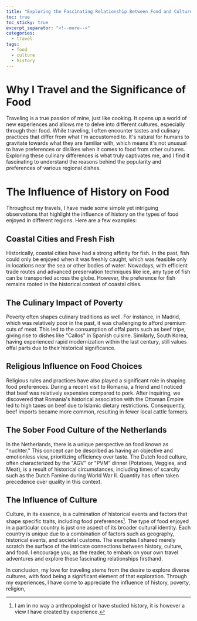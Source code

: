 ```yaml
---
title: "Exploring the Fascinating Relationship Between Food and Culture While Traveling"
toc: true
toc_sticky: true
excerpt_separator: "<!--more-->"
categories:
  - travel
tags:
  - food
  - culture
  - history
---
```


# Why I Travel and the Significance of Food
Traveling is a true passion of mine, just like cooking. It opens up a world of new experiences and allows me to delve into different cultures, especially through their food. While traveling, I often encounter tastes and culinary practices that differ from what I'm accustomed to. It's natural for humans to gravitate towards what they are familiar with, which means it's not unusual to have preferences or dislikes when it comes to food from other cultures. Exploring these culinary differences is what truly captivates me, and I find it fascinating to understand the reasons behind the popularity and preferences of various regional dishes.
# The Influence of History on Food
Throughout my travels, I have made some simple yet intriguing observations that highlight the influence of history on the types of food enjoyed in different regions. Here are a few examples:
## Coastal Cities and Fresh Fish
Historically, coastal cities have had a strong affinity for fish. In the past, fish could only be enjoyed when it was freshly caught, which was feasible only in locations near the sea or other bodies of water. Nowadays, with efficient trade routes and advanced preservation techniques like ice, any type of fish can be transported across the globe. However, the preference for fish remains rooted in the historical context of coastal cities.
## The Culinary Impact of Poverty
Poverty often shapes culinary traditions as well. For instance, in Madrid, which was relatively poor in the past, it was challenging to afford premium cuts of meat. This led to the consumption of offal parts such as beef tripe, giving rise to dishes like "Callos" in Spanish cuisine. Similarly, South Korea, having experienced rapid modernization within the last century, still values offal parts due to their historical significance.
## Religious Influence on Food Choices
Religious rules and practices have also played a significant role in shaping food preferences. During a recent visit to Romania, a friend and I noticed that beef was relatively expensive compared to pork. After inquiring, we discovered that Romania's historical association with the Ottoman Empire led to high taxes on beef due to Islamic dietary restrictions. Consequently, beef imports became more common, resulting in fewer local cattle farmers.
## The Sober Food Culture of the Netherlands
In the Netherlands, there is a unique perspective on food known as "nuchter." This concept can be described as having an objective and emotionless view, prioritizing efficiency over taste. The Dutch food culture, often characterized by the "AGV" or "PVM" dinner (Potatoes, Veggies, and Meat), is a result of historical circumstances, including times of scarcity such as the Dutch Famine during World War II. Quantity has often taken precedence over quality in this context.
## The Influence of Culture
Culture, in its essence, is a culmination of historical events and factors that shape specific traits, including food preferences[^1]. The type of food enjoyed in a particular country is just one aspect of its broader cultural identity. Each country is unique due to a combination of factors such as geography, historical events, and societal customs. The examples I shared merely scratch the surface of the intricate connections between history, culture, and food. I encourage you, as the reader, to embark on your own travel adventures and explore these fascinating relationships firsthand.

In conclusion, my love for traveling stems from the desire to explore diverse cultures, with food being a significant element of that exploration. Through my experiences, I have come to appreciate the influence of history, poverty, religion,

[^1]: I am in no way a anthropologist or have studied history, it is however a view I have created by experience. 